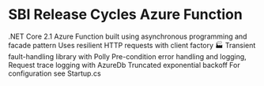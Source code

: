 # SBI Release Cycles Azure Function

.NET Core 2.1 Azure Function built using asynchronous programming and facade pattern
Uses resilient HTTP requests with client factory 🏭 
Transient fault-handling library with Polly
Pre-condition error handling and logging, Request trace logging with AzureDb
Truncated exponential backoff
For configuration see Startup.cs

